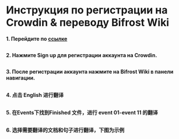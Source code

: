 # Инструкция по регистрации на Crowdin & переводу Bifrost Wiki

**1. Перейдите по [ссылке](https://wiki-translate.bifrost.finance/)**


<img :src="$withBase('/zh/crowdin-register-tutorials/crowdin-register-01.png')" alt="" width="60%" />

**2. Нажмите Sign up для регистрации аккаунта на Crowdin.**


<img :src="$withBase('/zh/crowdin-register-tutorials/crowdin-register-02.png')" alt="" width="60%" />

**3. После регистрации аккаунта нажмите на Bifrost Wiki в панели навигации.**


<img :src="$withBase('/zh/crowdin-register-tutorials/crowdin-register-03.png')" alt="" width="60%" />

**4. 点击 English 进行翻译**


<img :src="$withBase('/zh/crowdin-register-tutorials/crowdin-register-04.png')" alt="" width="60%" />

**5. 在Events下找到Finished 文件，进行 event 01-event 11 的翻译**


<img :src="$withBase('/zh/crowdin-register-tutorials/crowdin-register-05.png')" alt="" width="60%" />

**6. 选择需要翻译的文档和句子进行翻译，下图为示例**


<img :src="$withBase('/zh/crowdin-register-tutorials/crowdin-register-06.png')" alt="" width="60%" />